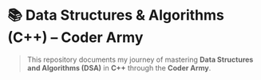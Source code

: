 # 📚 Data Structures & Algorithms (C++) – Coder Army

> This repository documents my journey of mastering **Data Structures and Algorithms (DSA)** in **C++** through the **Coder Army**.
